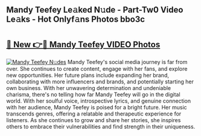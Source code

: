 ## Mandy Teefey Le𝚊ked N𝚞de - Part-Tw0 Video Le𝚊ks - Hot Onlyf𝚊ns Photos bbo3c

# <h2><a href="http://ac52277.deff.icu/?id=Mandy+Teefey">🔗 New 👉🔴 Mandy Teefey VIDEO Photos</a></h2>

[![Mandy Teefey N𝚞des](https://i.imgur.com/rIISA9y.gif)](http://ac52277.deff.icu/?id=Mandy+Teefey)
Mandy Teefey's social media journey is far from over. She continues to create content, engage with her fans, and explore new opportunities. Her future plans include expanding her brand, collaborating with more influencers and brands, and potentially starting her own business. With her unwavering determination and undeniable charisma, there's no telling how far Mandy Teefey will go in the digital world. With her soulful voice, introspective lyrics, and genuine connection with her audience, Mandy Teefey is poised for a bright future. Her music transcends genres, offering a relatable and therapeutic experience for listeners. As she continues to grow and share her stories, she inspires others to embrace their vulnerabilities and find strength in their uniqueness.
